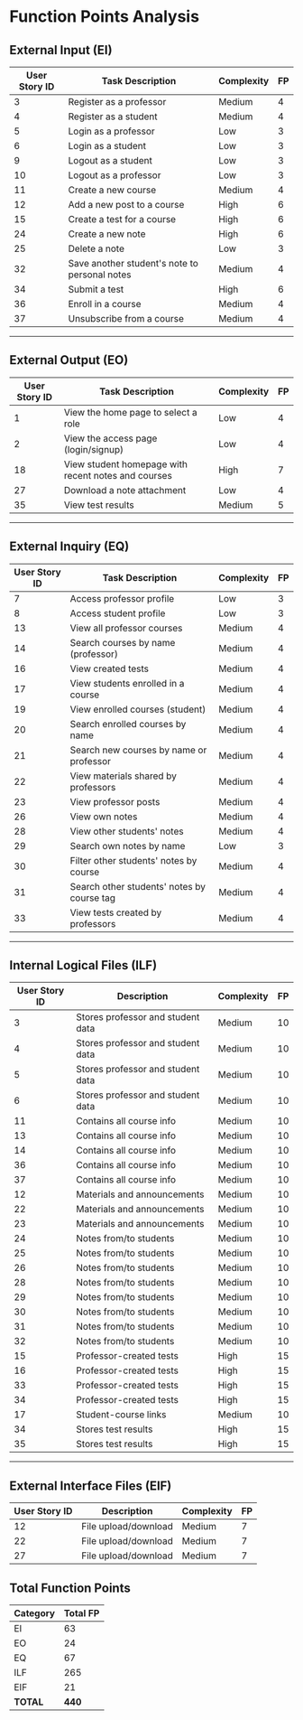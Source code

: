 # Function Points Analysis

## External Input (EI)

| User Story ID | Task Description | Complexity | FP |
|---------------|------------------|-------------|----|
| 3  | Register as a professor | Medium | 4 |
| 4  | Register as a student | Medium | 4 |
| 5  | Login as a professor | Low | 3 |
| 6  | Login as a student | Low | 3 |
| 9  | Logout as a student | Low | 3 |
| 10 | Logout as a professor | Low | 3 |
| 11 | Create a new course | Medium | 4 |
| 12 | Add a new post to a course | High | 6 |
| 15 | Create a test for a course | High | 6 |
| 24 | Create a new note | High | 6 |
| 25 | Delete a note | Low | 3 |
| 32 | Save another student's note to personal notes | Medium | 4 |
| 34 | Submit a test | High | 6 |
| 36 | Enroll in a course | Medium | 4 |
| 37 | Unsubscribe from a course | Medium | 4 |

---

## External Output (EO)

| User Story ID | Task Description | Complexity | FP |
|---------------|------------------|-------------|----|
| 1  | View the home page to select a role | Low | 4 |
| 2  | View the access page (login/signup) | Low | 4 |
| 18 | View student homepage with recent notes and courses | High | 7 |
| 27 | Download a note attachment | Low | 4 |
| 35 | View test results | Medium | 5 |

---

## External Inquiry (EQ)

| User Story ID | Task Description | Complexity | FP |
|---------------|------------------|-------------|----|
| 7  | Access professor profile | Low | 3 |
| 8  | Access student profile | Low | 3 |
| 13 | View all professor courses | Medium | 4 |
| 14 | Search courses by name (professor) | Medium | 4 |
| 16 | View created tests | Medium | 4 |
| 17 | View students enrolled in a course | Medium | 4 |
| 19 | View enrolled courses (student) | Medium | 4 |
| 20 | Search enrolled courses by name | Medium | 4 |
| 21 | Search new courses by name or professor | Medium | 4 |
| 22 | View materials shared by professors | Medium | 4 |
| 23 | View professor posts | Medium | 4 |
| 26 | View own notes | Medium | 4 |
| 28 | View other students' notes | Medium | 4 |
| 29 | Search own notes by name | Low | 3 |
| 30 | Filter other students' notes by course | Medium | 4 |
| 31 | Search other students' notes by course tag | Medium | 4 |
| 33 | View tests created by professors | Medium | 4 |

---

## Internal Logical Files (ILF)

| User Story ID | Description | Complexity | FP |
|---------------|-------------|-------------|----|
| 3  | Stores professor and student data | Medium | 10 |
| 4  | Stores professor and student data | Medium | 10 |
| 5  | Stores professor and student data | Medium | 10 |
| 6  | Stores professor and student data | Medium | 10 |
| 11 | Contains all course info | Medium | 10 |
| 13 | Contains all course info | Medium | 10 |
| 14 | Contains all course info | Medium | 10 |
| 36 | Contains all course info | Medium | 10 |
| 37 | Contains all course info | Medium | 10 |
| 12 | Materials and announcements | Medium | 10 |
| 22 | Materials and announcements | Medium | 10 |
| 23 | Materials and announcements | Medium | 10 |
| 24 | Notes from/to students | Medium | 10 |
| 25 | Notes from/to students | Medium | 10 |
| 26 | Notes from/to students | Medium | 10 |
| 28 | Notes from/to students | Medium | 10 |
| 29 | Notes from/to students | Medium | 10 |
| 30 | Notes from/to students | Medium | 10 |
| 31 | Notes from/to students | Medium | 10 |
| 32 | Notes from/to students | Medium | 10 |
| 15 | Professor-created tests | High | 15 |
| 16 | Professor-created tests | High | 15 |
| 33 | Professor-created tests | High | 15 |
| 34 | Professor-created tests | High | 15 |
| 17 | Student-course links | Medium | 10 |
| 34 | Stores test results | High | 15 |
| 35 | Stores test results | High | 15 |

---

## External Interface Files (EIF)

| User Story ID | Description | Complexity | FP |
|---------------|-------------|-------------|----|
| 12 | File upload/download | Medium | 7 |
| 22 | File upload/download | Medium | 7 |
| 27 | File upload/download | Medium | 7 |

## Total Function Points 

| Category | Total FP |
|----------|----------|
| EI       | 63       |
| EO       | 24       |
| EQ       | 67       |
| ILF      | 265      |
| EIF      | 21       |
| **TOTAL**| **440**  |
